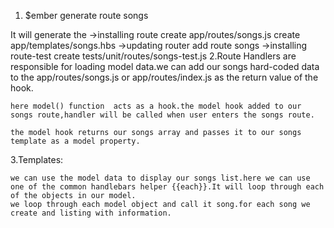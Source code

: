 1.
	$ember generate route songs

It will generate the
	->installing route
		 create app/routes/songs.js
		 create app/templates/songs.hbs
	->updating router
	    add route songs
	->installing route-test
       create tests/unit/routes/songs-test.js
2.Route Handlers are responsible for loading model data.we can add our songs hard-coded data to the app/routes/songs.js or app/routes/index.js as the return value of the hook.

	here model() function  acts as a hook.the model hook added to our songs route,handler will be called when user enters the songs route.

	the model hook returns our songs array and passes it to our songs template as a model property.
	
3.Templates:
	
	we can use the model data to display our songs list.here we can use one of the common handlebars helper {{each}}.It will loop through each of the objects in our model. 
	we loop through each model object and call it song.for each song we create and listing with information.
